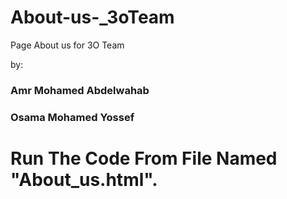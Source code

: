 # About-us-_3oTeam
Page About us  for 3O Team

by:
### Amr Mohamed Abdelwahab
### Osama Mohamed Yossef

# Run The Code From File Named "About_us.html".
